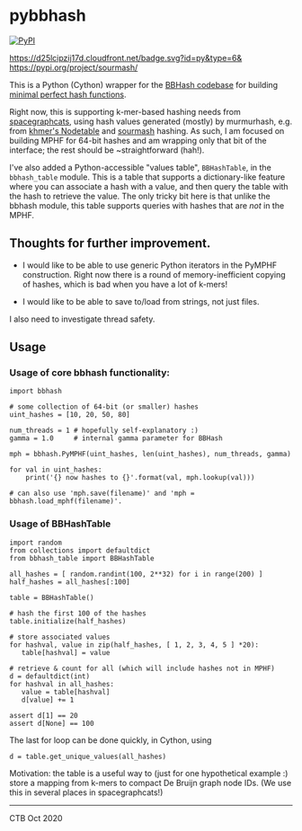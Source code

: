 # pybbhash

[![PyPI](https://badge.fury.io/py/sourmash.svg)](https://pypi.org/project/bbhash/)

https://d25lcipzij17d.cloudfront.net/badge.svg?id=py&type=6&
https://pypi.org/project/sourmash/

This is a Python (Cython) wrapper for the
[BBHash codebase](https://github.com/rizkg/BBHash) for building
[minimal perfect hash functions](https://en.wikipedia.org/wiki/Perfect_hash_function#Minimal_perfect_hash_function).

Right now, this is supporting k-mer-based hashing needs from
[spacegraphcats](https://github.com/spacegraphcats/spacegraphcats),
using hash values generated (mostly) by murmurhash, e.g. from
[khmer's Nodetable](https://github.com/dib-lab/khmer/) and
[sourmash](https://github.com/dib-lab/sourmash/) hashing.  As such, I
am focused on building MPHF for 64-bit hashes and am wrapping only
that bit of the interface; the rest should be ~straightforward (hah!).

I've also added a Python-accessible "values table", `BBHashTable`, in
the `bbhash_table` module. This is a table that supports a dictionary-like
feature where you can associate a hash with a value, and then query the
table with the hash to retrieve the value. The only tricky bit here is
that unlike the bbhash module, this table supports queries with hashes
that are *not* in the MPHF.

## Thoughts for further improvement.

* I would like to be able to use generic Python iterators in the PyMPHF
  construction. Right now there is a round of memory-inefficient copying of
  hashes, which is bad when you have a lot of k-mers!
  
* I would like to be able to save to/load from strings, not just files.

I also need to investigate thread safety.

## Usage

### Usage of core bbhash functionality:

```
import bbhash

# some collection of 64-bit (or smaller) hashes
uint_hashes = [10, 20, 50, 80]

num_threads = 1 # hopefully self-explanatory :)
gamma = 1.0     # internal gamma parameter for BBHash

mph = bbhash.PyMPHF(uint_hashes, len(uint_hashes), num_threads, gamma)

for val in uint_hashes:
    print('{} now hashes to {}'.format(val, mph.lookup(val)))

# can also use 'mph.save(filename)' and 'mph = bbhash.load_mphf(filename)'.
```

### Usage of BBHashTable

```
import random
from collections import defaultdict
from bbhash_table import BBHashTable

all_hashes = [ random.randint(100, 2**32) for i in range(200) ]
half_hashes = all_hashes[:100]

table = BBHashTable()

# hash the first 100 of the hashes
table.initialize(half_hashes)

# store associated values
for hashval, value in zip(half_hashes, [ 1, 2, 3, 4, 5 ] *20):
   table[hashval] = value
   
# retrieve & count for all (which will include hashes not in MPHF)
d = defaultdict(int)
for hashval in all_hashes:
   value = table[hashval]
   d[value] += 1

assert d[1] == 20
assert d[None] == 100
```

The last for loop can be done quickly, in Cython, using

```
d = table.get_unique_values(all_hashes)
```

Motivation: the table is a useful way to (just for one hypothetical
example :) store a mapping from k-mers to compact De Bruijn graph node
IDs.  (We use this in several places in spacegraphcats!)

----

CTB Oct 2020

